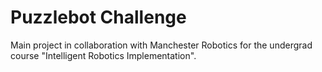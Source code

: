 # Puzzlebot Challenge

Main project in collaboration with Manchester Robotics for the undergrad course "Intelligent Robotics Implementation".
